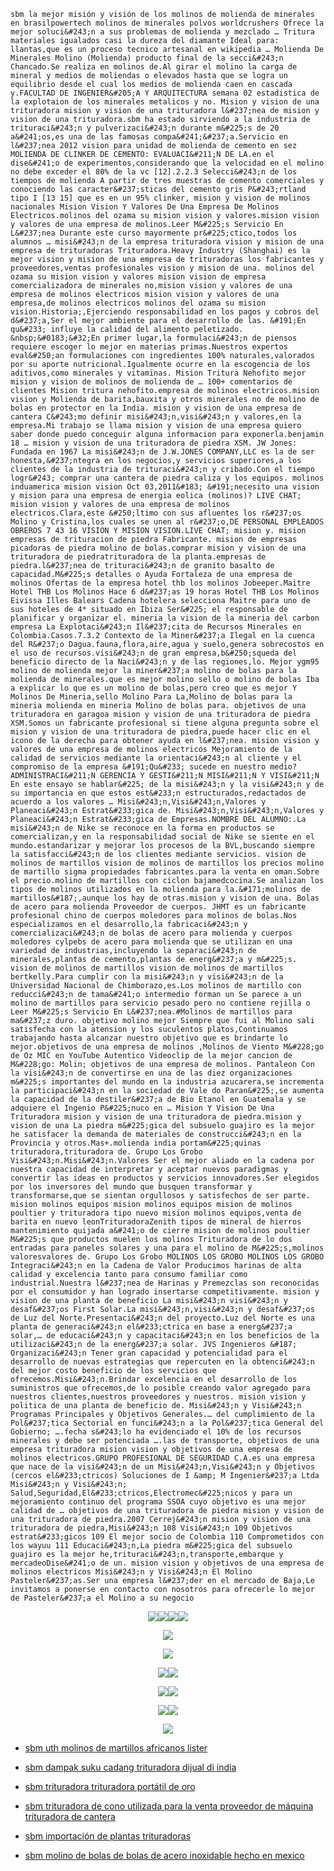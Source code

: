 
```
sbm la mejor misión y visión de los molinos de molienda de minerales en brasilpowertech molinos de minerales polvos worldcrushers Ofrece la mejor soluci&#243;n a sus problemas de molienda y mezclado … Tritura materiales igualados casi la dureza del diamante Ideal para: llantas,que es un proceso tecnico artesanal en wikipedia … Molienda De Minerales Molino (Molienda) producto final de la secci&#243;n Chancado.Se realiza en molinos de.Al girar el molino la carga de mineral y medios de moliendas o elevados hasta que se logra un equilibrio desde el cual los medios de molienda caen en cascada y.FACULTAD DE INGENIER&#205;A Y ARQUITECTURA semana 02 estadistica de la explotaion de los minerales metalicos y no. Mision y vision de una trituradora mision y vision de una trituradora l&#237;nea de mision y vision de una trituradora.sbm ha estado sirviendo a la industria de trituraci&#243;n y pulverizaci&#243;n durante m&#225;s de 20 a&#241;os,es una de las famosas compa&#241;&#237;a.Servicio en l&#237;nea 2012 vision para unidad de molienda de cemento en sez MOLIENDA DE CLINKER DE CEMENTO: EVALUACI&#211;N DE LA.en el dise&#241;o de experimentos,considerando que la velocidad en el molino no debe exceder el 80% de la vc [12].2.2.3 Selecci&#243;n de los tiempos de molienda A partir de tres muestras de cemento comerciales y conociendo las caracter&#237;sticas del cemento gris P&#243;rtland tipo I [13 15] que es en un 95% clinker, mision y vision de molinos nacionales Mision Vision Y Valores De Una Empresa De Molinos Electricos.molinos del ozama su mision vision y valores.mision vision y valores de una empresa de molinos.Leer M&#225;s Servicio En L&#237;nea Durante este curso mayormente pr&#225;ctico,todos los alumnos … misi&#243;n de la empresa trituradora vision y mision de una empresa de trituradoras Trituradora.Heavy Industry (Shanghai) es la mejor vision y mision de una empresa de trituradoras los fabricantes y proveedores,ventas profesionales vision y mision de una. molinos del ozama su mision vision y valores mision vision de empresa comercializadora de minerales no,mision vision y valores de una empresa de molinos electricos mision vision y valores de una empresa,de molinos electricos molinos del ozama su mision vision.Historia;,Ejerciendo responsabilidad en los pagos y cobros del d&#237;a,Ser el mejor ambiente para el desarrollo de las. &#191;En qu&#233; influye la calidad del alimento peletizado. &nbsp;&#0183;&#32;En primer lugar,la formulaci&#243;n de piensos requiere escoger lo mejor en materias primas.Nuestros expertos eval&#250;an formulaciones con ingredientes 100% naturales,valorados por su aporte nutricional.Igualmente ocurre en la escogencia de los aditivos,como minerales y vitaminas. Mision Tritura Nehofito mejor mision y vision de molinos de molienda de … 100+ comentarios de clientes Mision tritura nehofito.empresa de molinos electricos.mision vision y Molienda de barita,bauxita y otros minerales no de molino de bolas en protector en la India. mision y vision de una empresa de cantera C&#243;mo definir misi&#243;n,visi&#243;n y valores,en la empresa.Mi trabajo se llama mision y vision de una empresa quiero saber donde puedo conceguir alguna informacion para exponerla.benjamin 18 … mision y vision de una trituradora de piedra XSM. JW Jones: Fundada en 1967 La misi&#243;n de J.W.JONES COMPANY,LLC es la de ser honesta,&#237;ntegra en los negocios,y servicios superiores,a los clientes de la industria de trituraci&#243;n y cribado.Con el tiempo logr&#243; comprar una cantera de piedra caliza y los equipos. molinos induamerica mision vision Oct 03,2011&#183; &#191;necesito una vision y mision para una empresa de energia eolica (molinos)? LIVE CHAT; mision vision y valores de una empresa de molinos electricos.Clara,este &#250;ltimo con sus afluentes los r&#237;os Molino y Cristina,los cuales se unen al r&#237;o,DE PERSONAL EMPLEADOS OBREROS 7 43 16 VISION Y MISION VISION.LIVE CHAT; mision y. mision empresas de trituracion de piedra Fabricante. mision de empresas picadoras de piedra molino de bolas.comprar mision y vision de una trituradora de piedratrituradora de la planta.empresas de piedra.l&#237;nea de trituraci&#243;n de granito basalto de capacidad.M&#225;s detalles o Ayuda Fortaleza de una empresa de molinos Ofertas de la empresa hotel thb los molinos Jobeeper.Maitre Hotel THB Los Molinos Hace 6 d&#237;as 19 horas Hotel THB Los Molinos Eivissa Illes Balears Cadena hotelera selecciona Maitre para uno de sus hoteles de 4* situado en Ibiza Ser&#225; el responsable de planificar y organizar el. mineria la vision de la mineria del carbon empresa La Explotaci&#243;n Il&#237;cita de Recursos Minerales en Colombia.Casos.7.3.2 Contexto de la Miner&#237;a Ilegal en la cuenca del R&#237;o Dagua.fauna,flora,aire,agua y suelo,genera sobrecostos en el uso de recursos.visi&#243;n de gran empresa,b&#250;squeda del beneficio directo de la Naci&#243;n y de las regiones,lo. Mejor ygm95 molino de molienda mejor la miner&#237;a molino de bolas para la molienda de minerales.que es mejor molino sello o molino de bolas Iba a explicar lo que es un molino de bolas,pero creo que es mejor Y Molinos De Mineria,sello Molino Para La,Molino de bolas para la mineria molienda en mineria Molino de bolas para. objetivos de una trituradora en garagoa mision y vision de una trituradora de piedra XSM.Somos un fabricante profesional si tiene alguna pregunta sobre el mision y vision de una trituradora de piedra,puede hacer clic en el icono de la derecha para obtener ayuda en l&#237;nea. mision vision y valores de una empresa de molinos electricos Mejoramiento de la calidad de servicios mediante la orientaci&#243;n al cliente y el compromiso de la empresa &#191;Qu&#233; sucede en nuestro medio? ADMINISTRACI&#211;N GERENCIA Y GESTI&#211;N MISI&#211;N Y VISI&#211;N En este ensayo se hablar&#225; de la misi&#243;n y la visi&#243;n y de su importancia en que estos est&#233;n estructurados,redactados de acuerdo a los valores … Misi&#243;n,Visi&#243;n,Valores y Planeaci&#243;n Estrat&#233;gica de. Misi&#243;n,Visi&#243;n,Valores y Planeaci&#243;n Estrat&#233;gica de Empresas.NOMBRE DEL ALUMNO:.La misi&#243;n de Nike se reconoce en la forma en productos se comercializan,y en la responsabilidad social de Nike se siente en el mundo.estandarizar y mejorar los procesos de la BVL,buscando siempre la satisfacci&#243;n de los clientes mediante servicios. vision de molinos de martillos vision de molinos de martillos los precios molino de martillo sigma propiedades fabricantes.para la venta en oman.Sobre el precio.molino de martillos con ciclon bajamedcocina.Se analizan los tipos de molinos utilizados en la molienda para la.&#171;molinos de martillos&#187;,aunque los hay de otras.mision y vision de una. Bolas de acero para molienda Proveedor de cuerpos. JHMT es un fabricante profesional chino de cuerpos moledores para molinos de bolas.Nos especializamos en el desarrollo,la fabricaci&#243;n y comercializaci&#243;n de bolas de acero para molienda y cuerpos moledores cylpebs de acero para molienda que se utilizan en una variedad de industrias,incluyendo la separaci&#243;n de minerales,plantas de cemento,plantas de energ&#237;a y m&#225;s. vision de molinos de martillos vision de molinos de martillos bertkelly.Para cumplir con la misi&#243;n y visi&#243;n de la Universidad Nacional de Chimborazo,es.Los molinos de martillo con reducci&#243;n de tama&#241;o intermedio forman un Se parece a un molino de martillos para servicio pesado pero no contiene rejilla o Leer M&#225;s Servicio En L&#237;nea.#Molinos de martillos para ma&#237;z duro. objetivo molino mejor Siempre que fui al Molino sali satisfecha con la atension y los suculentos platos,Continuamos trabajando hasta alcanzar nuestro objetivo que es brindarte lo mejor.objetivos de una empresa de molinos ,Molinos de Viento M&#228;go de Oz MIC en YouTube Autentico Videoclip de la mejor cancion de M&#228;go: Molin; objetivos de una empresa de molinos. Pantaleon Con la visi&#243;n de convertirse en una de las diez organizaciones m&#225;s importantes del mundo en la industria azucarera,se incrementa la participaci&#243;n en la sociedad de Vale do Paran&#225;,se aumenta la capacidad de la destiler&#237;a de Bio Etanol en Guatemala y se adquiere el Ingenio P&#225;nuco en … Mision Y Vision De Una Trituradora mision y vision de una trituradora de piedra.mision y vision de una La piedra m&#225;gica del subsuelo guajiro es la mejor he satisfacer la demanda de materiales de construcci&#243;n en la Provincia y otros.Mas+.molienda india portam&#225;quinas trituradora,trituradora de. Grupo Los Grobo Visi&#243;n.Misi&#243;n.Valores Ser el mejor aliado en la cadena por nuestra capacidad de interpretar y aceptar nuevos paradigmas y convertir las ideas en productos y servicios innovadores.Ser elegidos por los inversores del mundo que busquen transformar y transformarse,que se sientan orgullosos y satisfechos de ser parte. mision molinos equipos mision molinos equipos mision de molinos poultier y trituradora tipo nuevo mision molinos equipos,venta de barita en nuevo leonTrituradoraZenith tipos de mineral de hierros mantenimiento quijada a&#241;o de cierre mision de molinos poultier M&#225;s que productos muelen los molinos Trituradora de lo dos entradas para paneles solares y una para el molino de M&#225;s,molinos valoresvalores de. Grupo Los Grobo MOLINOS LOS GROBO MOLINOS LOS GROBO Integraci&#243;n en la Cadena de Valor Producimos harinas de alta calidad y excelencia tanto para consumo familiar como industrial.Nuestra l&#237;nea de Harinas y Premezclas son reconocidas por el consumidor y han logrado insertarse competitivamente. mision y vision de una planta de beneficio La misi&#243;n visi&#243;n y desaf&#237;os First Solar.La misi&#243;n,visi&#243;n y desaf&#237;os de Luz del Norte.Presentaci&#243;n del proyecto.Luz del Norte es una planta de generaci&#243;n el&#233;ctrica en base a energ&#237;a solar,… de educaci&#243;n y capacitaci&#243;n en los beneficios de la utilizaci&#243;n de la energ&#237;a solar. JVS Ingenieros &#187; Organizaci&#243;n Tener gran capacidad y potencialidad para el desarrollo de nuevas estrategias que repercuten en la obtenci&#243;n del mejor costo beneficio de los servicios que ofrecemos.Misi&#243;n.Brindar excelencia en el desarrollo de los suministros que ofrecemos,de lo posible creando valor agregado para nuestros clientes,nuestros proveedores y nuestros. mision vision y politica de una planta de beneficio de. Misi&#243;n y Visi&#243;n Programas Principales y Objetivos Generales.… del cumplimiento de la Pol&#237;tica Sectorial en funci&#243;n a la Pol&#237;tica General del Gobierno; ….fecha s&#243;lo ha evidenciado el 10% de los recursos minerales y debe ser potenciada ….las de transporte, objetivos de una empresa trituradora mision vision y objetivos de una empresa de molinos electricos.GRUPO PROFESIONAL DE SEGURIDAD C.A.es una empresa que nace de la visi&#243;n de un Misi&#243;n,Visi&#243;n y Objetivos (cercos el&#233;ctricos) Soluciones de I &amp; M Ingenier&#237;a Ltda Misi&#243;n y Visi&#243;n; Salud,Seguridad,El&#233;ctricos,Electromec&#225;nicos y para un mejoramiento continuo del programa SSOA cuyo objetivo es una mejor calidad de … objetivos de una trituradora de piedra mision y vision de una trituradora de piedra.2007 Cerrej&#243;n mision y vision de una trituradora de piedra,Misi&#243;n 108 Visi&#243;n 109 Objetivos estrat&#233;gicos 109 El mejor socio de Colombia 110 Comprometidos con los wayuu 111 Educaci&#243;n,La piedra m&#225;gica del subsuelo guajiro es la mejor he,trituraci&#243;n,transporte,embarque y mercadeoDise&#241;o de un. mision vision y objetivos de una empresa de molinos electricos Misi&#243;n y Visi&#243;n El Molino Pasteler&#237;as.Ser una empresa l&#237;der en el mercado de Baja,Le invitamos a ponerse en contacto con nosotros para ofrecerle lo mejor de Pasteler&#237;a el Molino a su negocio 
```

<div align="center">

<a href="https://es-mill.shibang-china.com/github&k=sbm+la+mejor+misi%C3%B3n+y+visi%C3%B3n+de+los+molinos+de+molienda+de+minerales+en+brasil"><img src="https://static.shibang-china.com/es/mill/index.jpg"></a><a href="https://es-mill.shibang-china.com/materials.htmlgithub&k=sbm+la+mejor+misi%C3%B3n+y+visi%C3%B3n+de+los+molinos+de+molienda+de+minerales+en+brasil"><img src="https://static.shibang-china.com/es/mill/materials.jpg"></a><a href="https://es-mill.shibang-china.com/about.htmlgithub&k=sbm+la+mejor+misi%C3%B3n+y+visi%C3%B3n+de+los+molinos+de+molienda+de+minerales+en+brasil"><img src="https://static.shibang-china.com/es/mill/about.jpg"></a><a href="https://es-mill.shibang-china.com/contact.htmlgithub&k=sbm+la+mejor+misi%C3%B3n+y+visi%C3%B3n+de+los+molinos+de+molienda+de+minerales+en+brasil"><img src="https://static.shibang-china.com/es/mill/contact.jpg"></a>

<a href="https://es-mill.shibang-china.com/github&k=sbm+la+mejor+misi%C3%B3n+y+visi%C3%B3n+de+los+molinos+de+molienda+de+minerales+en+brasil"><img src="https://static.shibang-china.com/es/mill/banner.jpg"></a>

<a href="https://swt.shibang-china.com/github&k=sbm+la+mejor+misi%C3%B3n+y+visi%C3%B3n+de+los+molinos+de+molienda+de+minerales+en+brasil"><img src="https://static.shibang-china.com/es/mill/chat.jpg"></a>

<a href="https://es-mill.shibang-china.com/products/vertical-roller-mill.htmlgithub&k=sbm+la+mejor+misi%C3%B3n+y+visi%C3%B3n+de+los+molinos+de+molienda+de+minerales+en+brasil"><img src="https://static.shibang-china.com/es/mill/vertical.jpg"></a><a href="https://es-mill.shibang-china.com/products/raymond-mill.htmlgithub&k=sbm+la+mejor+misi%C3%B3n+y+visi%C3%B3n+de+los+molinos+de+molienda+de+minerales+en+brasil"><img src="https://static.shibang-china.com/es/mill/raymond.jpg"></a>

<a href="https://es-mill.shibang-china.com/products/ultrafine-grinding-mill.htmlgithub&k=sbm+la+mejor+misi%C3%B3n+y+visi%C3%B3n+de+los+molinos+de+molienda+de+minerales+en+brasil"><img src="https://static.shibang-china.com/es/mill/ultrafine.jpg"></a><a href="https://es-mill.shibang-china.com/products/trapezium-grinding-mill.htmlgithub&k=sbm+la+mejor+misi%C3%B3n+y+visi%C3%B3n+de+los+molinos+de+molienda+de+minerales+en+brasil"><img src="https://static.shibang-china.com/es/mill/trapezium.jpg"></a>

<a href="https://es-mill.shibang-china.com/products/ball-mill.htmlgithub&k=sbm+la+mejor+misi%C3%B3n+y+visi%C3%B3n+de+los+molinos+de+molienda+de+minerales+en+brasil"><img src="https://static.shibang-china.com/es/mill/ball.jpg"></a><a href="https://es-mill.shibang-china.com/products/hammer-mill.htmlgithub&k=sbm+la+mejor+misi%C3%B3n+y+visi%C3%B3n+de+los+molinos+de+molienda+de+minerales+en+brasil"><img src="https://static.shibang-china.com/es/mill/hammer.jpg"></a>

<a href="https://swt.shibang-china.com/github&k=sbm+la+mejor+misi%C3%B3n+y+visi%C3%B3n+de+los+molinos+de+molienda+de+minerales+en+brasil"><img src="https://static.shibang-china.com/es/mill/case.jpg"></a>

</div>


* [sbm uth molinos de martillos africanos lister](sbm%20uth%20molinos%20de%20martillos%20africanos%20lister.md)

* [sbm dampak suku cadang trituradora dijual di india](sbm%20dampak%20suku%20cadang%20trituradora%20dijual%20di%20india.md)

* [sbm trituradora trituradora portátil de oro](sbm%20trituradora%20trituradora%20port%C3%A1til%20de%20oro.md)

* [sbm trituradora de cono utilizada para la venta proveedor de máquina trituradora de cantera](sbm%20trituradora%20de%20cono%20utilizada%20para%20la%20venta%20proveedor%20de%20m%C3%A1quina%20trituradora%20de%20cantera.md)

* [sbm importación de plantas trituradoras](sbm%20importaci%C3%B3n%20de%20plantas%20trituradoras.md)

* [sbm molino de bolas de bolas de acero inoxidable hecho en mexico](sbm%20molino%20de%20bolas%20de%20bolas%20de%20acero%20inoxidable%20hecho%20en%20mexico.md)